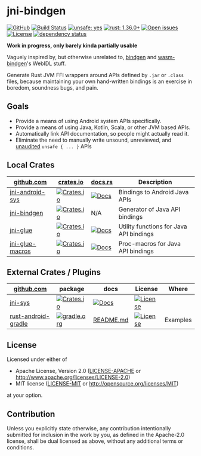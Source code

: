 # jni-bindgen

[![GitHub](https://img.shields.io/github/stars/MaulingMonkey/jni-bindgen.svg?label=GitHub&style=social)](https://github.com/MaulingMonkey/jni-bindgen)
[![Build Status](https://travis-ci.org/MaulingMonkey/jni-bindgen.svg)](https://travis-ci.org/MaulingMonkey/jni-bindgen)
[![unsafe: yes](https://img.shields.io/github/search/MaulingMonkey/jni-bindgen/unsafe%2bextension%3Ars?color=yellow&label=unsafe)](https://github.com/MaulingMonkey/jni-bindgen/search?q=unsafe+extension%3Ars)
[![rust: 1.36.0+](https://img.shields.io/badge/rust-1.36.0%2B-green.svg)](https://gist.github.com/MaulingMonkey/c81a9f18811079f19326dac4daa5a359#minimum-supported-rust-versions-msrv)
[![Open issues](https://img.shields.io/github/issues-raw/MaulingMonkey/jni-bindgen.svg)](https://github.com/MaulingMonkey/jni-bindgen/issues)
[![License](https://img.shields.io/crates/l/jni-bindgen.svg)](https://github.com/MaulingMonkey/jni-bindgen)
[![dependency status](https://deps.rs/repo/github/MaulingMonkey/jni-bindgen/status.svg)](https://deps.rs/repo/github/MaulingMonkey/jni-bindgen)

**Work in progress, only barely kinda partially usable**

Vaguely inspired by, but otherwise unrelated to, [bindgen](https://github.com/rust-lang/rust-bindgen) and
[wasm-bindgen](https://github.com/rustwasm/wasm-bindgen)'s WebIDL stuff.

Generate Rust JVM FFI wrappers around APIs defined by `.jar` or `.class` files, because maintaining your own
hand-written bindings is an exercise in boredom, soundness bugs, and pain.

## Goals

* Provide a means of using Android system APIs specifically.
* Provide a means of using Java, Kotlin, Scala, or other JVM based APIs.
* Automatically link API documentation, so people might actually read it.
* Eliminate the need to manually write unsound, unreviewed, and [unaudited](https://github.com/dpc/crev) `unsafe { ... }` APIs

## Local Crates

| [github.com](https://github.com)                                                                      | [crates.io](https://crates.io)                                                                                | [docs.rs](https://docs.rs)                                                                | Description |
| ----------------------------------------------------------------------------------------------------- | ------------------------------------------------------------------------------------------------------------- | ----------------------------------------------------------------------------------------- | ----------- |
| [jni-android-sys](https://github.com/MaulingMonkey/jni-bindgen/tree/master/jni-android-sys)           | [![Crates.io](https://img.shields.io/crates/v/jni-android-sys.svg)](https://crates.io/crates/jni-android-sys) | [![Docs](https://docs.rs/jni-android-sys/badge.svg)](https://docs.rs/jni-android-sys/)    | Bindings to Android Java APIs
| [jni-bindgen](https://github.com/MaulingMonkey/jni-bindgen/tree/master/jni-bindgen)                   | [![Crates.io](https://img.shields.io/crates/v/jni-bindgen.svg)](https://crates.io/crates/jni-bindgen)         | N/A                                                                                       | Generator of Java API bindings
| [jni-glue](https://github.com/MaulingMonkey/jni-bindgen/tree/master/jni-glue)                         | [![Crates.io](https://img.shields.io/crates/v/jni-glue.svg)](https://crates.io/crates/jni-glue)               | [![Docs](https://docs.rs/jni-glue/badge.svg)](https://docs.rs/jni-glue/)                  | Utility functions for Java API bindings
| [jni-glue-macros](https://github.com/MaulingMonkey/jni-bindgen/tree/master/jni-glue-macros)           | [![Crates.io](https://img.shields.io/crates/v/jni-glue-macros.svg)](https://crates.io/crates/jni-glue-macros) | [![Docs](https://docs.rs/jni-glue-macros/badge.svg)](https://docs.rs/jni-glue-macros/)    | Proc-macros for Java API bindings

## External Crates / Plugins

| [github.com](https://github.com) | package | docs | License | Where |
| -------------------------------- | ------- | ---- | ------- | ----- |
| [jni-sys](https://github.com/sfackler/rust-jni-sys) | [![Crates.io](https://img.shields.io/crates/v/jni-sys.svg)](https://crates.io/crates/jni-sys) | [![Docs](https://docs.rs/jni-sys/badge.svg)](https://docs.rs/jni-sys/) | [![License](https://img.shields.io/crates/l/jni-sys.svg)](https://github.com/sfackler/rust-jni-sys/blob/master/README.md#license)
| [rust-android-gradle](https://github.com/mozilla/rust-android-gradle) | [![gradle.org](https://img.shields.io/maven-metadata/v/https/plugins.gradle.org/m2/org/mozilla/rust-android-gradle/rust-android/org.mozilla.rust-android-gradle.rust-android.gradle.plugin/maven-metadata.xml.svg?label=gradle.org&colorB=brightgreen)](https://plugins.gradle.org/plugin/org.mozilla.rust-android-gradle.rust-android)   | [README.md](https://github.com/mozilla/rust-android-gradle/blob/master/README.md) | [![License](https://img.shields.io/github/license/mozilla/rust-android-gradle)](https://github.com/MaulingMonkey/rust-android-gradle/blob/master/LICENSE) | Examples

## License

Licensed under either of

* Apache License, Version 2.0 ([LICENSE-APACHE](LICENSE-APACHE) or http://www.apache.org/licenses/LICENSE-2.0)
* MIT license ([LICENSE-MIT](LICENSE-MIT) or http://opensource.org/licenses/MIT)

at your option.

## Contribution

Unless you explicitly state otherwise, any contribution intentionally submitted
for inclusion in the work by you, as defined in the Apache-2.0 license, shall be
dual licensed as above, without any additional terms or conditions.

<!-- https://doc.rust-lang.org/1.4.0/complement-project-faq.html#why-dual-mit/asl2-license? -->
<!-- https://rust-lang-nursery.github.io/api-guidelines/necessities.html#crate-and-its-dependencies-have-a-permissive-license-c-permissive -->
<!-- https://choosealicense.com/licenses/apache-2.0/ -->
<!-- https://choosealicense.com/licenses/mit/ -->
